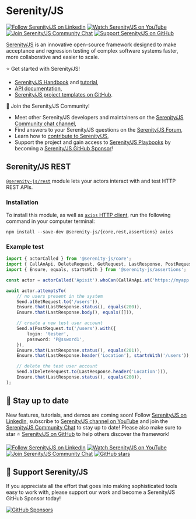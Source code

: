 # Serenity/JS

[![Follow Serenity/JS on LinkedIn](https://img.shields.io/badge/Follow-Serenity%2FJS%20-0077B5?logo=linkedin)](https://www.linkedin.com/company/serenity-js)
[![Watch Serenity/JS on YouTube](https://img.shields.io/badge/Watch-@serenity--js-E62117?logo=youtube)](https://www.youtube.com/@serenity-js)
[![Join Serenity/JS Community Chat](https://img.shields.io/badge/Chat-Serenity%2FJS%20Community-FBD30B?logo=matrix)](https://matrix.to/#/#serenity-js:gitter.im)
[![Support Serenity/JS on GitHub](https://img.shields.io/badge/Support-@serenity--js-703EC8?logo=github)](https://github.com/sponsors/serenity-js)

[Serenity/JS](https://serenity-js.org) is an innovative open-source framework designed to make acceptance and regression testing
of complex software systems faster, more collaborative and easier to scale.

⭐️ Get started with Serenity/JS!
- [Serenity/JS Handbook](https://serenity-js.org/handbook) and [tutorial](https://serenity-js.org/handbook/web-testing/your-first-web-scenario),
- [API documentation](https://serenity-js.org/api/core),
- [Serenity/JS project templates on GitHub](https://serenity-js.org/handbook/getting-started#serenityjs-project-templates).

👋 Join the Serenity/JS Community!
- Meet other Serenity/JS developers and maintainers on the [Serenity/JS Community chat channel](https://matrix.to/#/#serenity-js:gitter.im),
- Find answers to your Serenity/JS questions on the [Serenity/JS Forum](https://github.com/orgs/serenity-js/discussions/categories/how-do-i),
- Learn how to [contribute to Serenity/JS](https://serenity-js.org/contributing),
- Support the project and gain access to [Serenity/JS Playbooks](https://github.com/serenity-js/playbooks) by becoming a [Serenity/JS GitHub Sponsor](https://github.com/sponsors/serenity-js)!

## Serenity/JS REST

[`@serenity-js/rest`](https://serenity-js.org/api/rest/) module lets your actors interact with and test HTTP REST APIs.

### Installation

To install this module, as well as [`axios` HTTP client](https://github.com/axios/axios),
run the following command in your computer terminal:

```console
npm install --save-dev @serenity-js/{core,rest,assertions} axios
```

### Example test

```typescript
import { actorCalled } from '@serenity-js/core';
import { CallAnApi, DeleteRequest, GetRequest, LastResponse, PostRequest, Send } from '@serenity-js/rest'
import { Ensure, equals, startsWith } from '@serenity-js/assertions';

const actor = actorCalled('Apisit').whoCan(CallAnApi.at('https://myapp.com/api'));

await actor.attemptsTo(
    // no users present in the system
    Send.a(GetRequest.to('/users')),
    Ensure.that(LastResponse.status(), equals(200)),
    Ensure.that(LastResponse.body(), equals([])),

    // create a new test user account
    Send.a(PostRequest.to('/users').with({
        login: 'tester',
        password: 'P@ssword1',
    }),
    Ensure.that(LastResponse.status(), equals(201)),
    Ensure.that(LastResponse.header('Location'), startsWith('/users')),

    // delete the test user account
    Send.a(DeleteRequest.to(LastResponse.header('Location'))),
    Ensure.that(LastResponse.status(), equals(200)),
);
```

## 📣 Stay up to date

New features, tutorials, and demos are coming soon!
Follow [Serenity/JS on LinkedIn](https://www.linkedin.com/company/serenity-js),
subscribe to [Serenity/JS channel on YouTube](https://www.youtube.com/@serenity-js) and join the [Serenity/JS Community Chat](https://matrix.to/#/#serenity-js:gitter.im) to stay up to date!
Please also make sure to star ⭐️ [Serenity/JS on GitHub](https://github.com/serenity-js/serenity-js) to help others discover the framework!

[![Follow Serenity/JS on LinkedIn](https://img.shields.io/badge/Follow-Serenity%2FJS%20-0077B5?logo=linkedin)](https://www.linkedin.com/company/serenity-js)
[![Watch Serenity/JS on YouTube](https://img.shields.io/badge/Watch-@serenity--js-E62117?logo=youtube)](https://www.youtube.com/@serenity-js)
[![Join Serenity/JS Community Chat](https://img.shields.io/badge/Chat-Serenity%2FJS%20Community-FBD30B?logo=matrix)](https://matrix.to/#/#serenity-js:gitter.im)
[![GitHub stars](https://img.shields.io/github/stars/serenity-js/serenity-js?label=Serenity%2FJS&logo=github&style=badge)](https://github.com/serenity-js/serenity-js)

## 💛 Support Serenity/JS

If you appreciate all the effort that goes into making sophisticated tools easy to work with, please support our work and become a Serenity/JS GitHub Sponsor today!

[![GitHub Sponsors](https://img.shields.io/badge/Support%20@serenity%2FJS-703EC8?style=for-the-badge&logo=github&logoColor=white)](https://github.com/sponsors/serenity-js)
